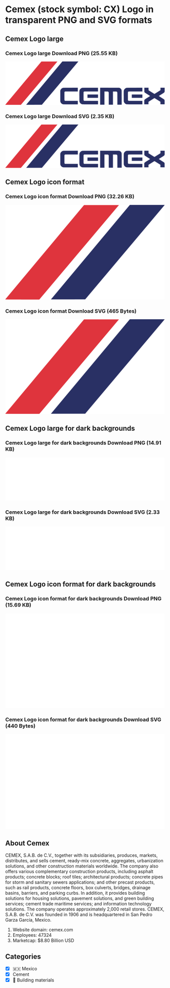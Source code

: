# Cemex (stock symbol: CX) Logo in transparent PNG and SVG formats

## Cemex Logo large

### Cemex Logo large Download PNG (25.55 KB)

![Cemex Logo large Download PNG (25.55 KB)](/img/orig/CX_BIG-fa905665.png)

### Cemex Logo large Download SVG (2.35 KB)

![Cemex Logo large Download SVG (2.35 KB)](/img/orig/CX_BIG-fd9840ff.svg)

## Cemex Logo icon format

### Cemex Logo icon format Download PNG (32.26 KB)

![Cemex Logo icon format Download PNG (32.26 KB)](/img/orig/CX-bb72d3c0.png)

### Cemex Logo icon format Download SVG (465 Bytes)

![Cemex Logo icon format Download SVG (465 Bytes)](/img/orig/CX-b747d23e.svg)

## Cemex Logo large for dark backgrounds

### Cemex Logo large for dark backgrounds Download PNG (14.91 KB)

![Cemex Logo large for dark backgrounds Download PNG (14.91 KB)](/img/orig/CX_BIG.D-8ca41083.png)

### Cemex Logo large for dark backgrounds Download SVG (2.33 KB)

![Cemex Logo large for dark backgrounds Download SVG (2.33 KB)](/img/orig/CX_BIG.D-15bd98e9.svg)

## Cemex Logo icon format for dark backgrounds

### Cemex Logo icon format for dark backgrounds Download PNG (15.69 KB)

![Cemex Logo icon format for dark backgrounds Download PNG (15.69 KB)](/img/orig/CX.D-9f553db2.png)

### Cemex Logo icon format for dark backgrounds Download SVG (440 Bytes)

![Cemex Logo icon format for dark backgrounds Download SVG (440 Bytes)](/img/orig/CX.D-957d1754.svg)

## About Cemex

CEMEX, S.A.B. de C.V., together with its subsidiaries, produces, markets, distributes, and sells cement, ready-mix concrete, aggregates, urbanization solutions, and other construction materials worldwide. The company also offers various complementary construction products, including asphalt products; concrete blocks; roof tiles; architectural products; concrete pipes for storm and sanitary sewers applications; and other precast products, such as rail products, concrete floors, box culverts, bridges, drainage basins, barriers, and parking curbs. In addition, it provides building solutions for housing solutions, pavement solutions, and green building services; cement trade maritime services; and information technology solutions. The company operates approximately 2,000 retail stores. CEMEX, S.A.B. de C.V. was founded in 1906 and is headquartered in San Pedro Garza García, Mexico.

1. Website domain: cemex.com
2. Employees: 47324
3. Marketcap: $8.80 Billion USD


## Categories
- [x] 🇲🇽 Mexico
- [x] Cement
- [x] 🧱 Building materials
